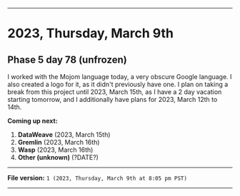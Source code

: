 
***

# 2023, Thursday, March 9th

## Phase 5 day 78 (unfrozen)

I worked with the Mojom language today, a very obscure Google language. I also created a logo for it, as it didn't previously have one. I plan on taking a break from this project until 2023, March 15th, as I have a 2 day vacation starting tomorrow, and I additionally have plans for 2023, March 12th to 14th.

**Coming up next:**

1. **DataWeave** (2023, March 15th)
2. **Gremlin** (2023, March 16th)
3. **Wasp** (2023, March 16th)
4. **Other (unknown)** (?DATE?)

<!-- Today wasn't planned to be a development day for new repositories. I am taking a temporary break from it to work on other projects. If I can gather more languages, I might start phase 4 (2022) earlier. <!-- Work is being done to get the [`Learn`](https://github.com/seanpm2001/Learn/) repository back up to date, as I couldn't keep up in the last 3 days of phase 3 of 2022. The current phase finished yesterday (2022, Tuesday, November 29th) new repositories are expected to start being created at an unknown time in 2022 December. !--> 

<!-- This is the end of phase 4 (2022) of the acceleration project for `seanpm2001/Learn`. !-->

***

**File version:** `1 (2023, Thursday, March 9th at 8:05 pm PST)`

***
